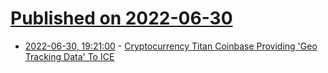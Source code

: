 # [Published on 2022-06-30](index.md)

* [2022-06-30, 19:21:00](https://yro.slashdot.org/story/22/06/30/1752219/cryptocurrency-titan-coinbase-providing-geo-tracking-data-to-ice?utm_source=rss1.0mainlinkanon&utm_medium=feed) - [Cryptocurrency Titan Coinbase Providing 'Geo Tracking Data' To ICE](https://yro.slashdot.org/story/22/06/30/1752219/cryptocurrency-titan-coinbase-providing-geo-tracking-data-to-ice?utm_source=rss1.0mainlinkanon&utm_medium=feed)
